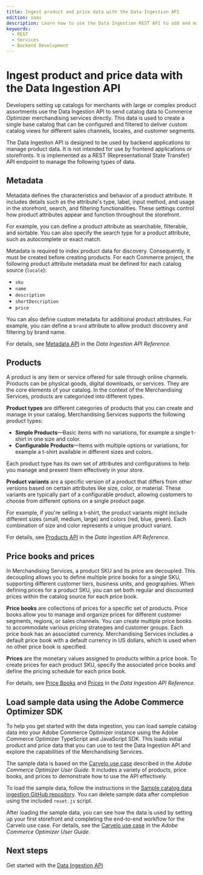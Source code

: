 ```yaml
---
title: Ingest product and price data with the Data Ingestion API
edition: saas
description: Learn how to use the Data Ingestion REST API to add and manage product data using the composable catalog data model.
keywords:
  - REST
  - Services
  - Backend Development
---
```


# Ingest product and price data with the Data Ingestion API

Developers setting up catalogs for merchants with large or complex product assortments use the Data Ingestion API to send catalog data to Commerce Optimizer merchandising services directly. This data is used to create a single base catalog that can be configured and filtered to deliver custom catalog views for different sales channels, locales, and customer segments.

The Data Ingestion API is designed to be used by backend applications to manage product data. It is not intended for use by frontend applications or storefronts. It is implemented as a REST (Representational State Transfer) API endpoint to manage the following types of data.

## Metadata

Metadata defines the characteristics and behavior of a product attribute. It includes details such as the attribute's type, label, input method, and usage in the storefront, search, and filtering functionalities. These settings control how product attributes appear and function throughout the storefront.

For example, you can define a product attribute as searchable, filterable, and sortable. You can also specify the search type for a product attribute, such as autocomplete or exact match.

Metadata is required to index product data for discovery. Consequently, it must be created before creating products. For each Commerce project, the following product attribute metadata must be defined for each catalog source (`locale`):

- `sku`
- `name`
- `description`
- `shortDescription`
- `price`

You can also define custom metadata for additional product attributes. For example, you can define a `brand` attribute to allow product discovery and filtering by brand name.

For details, see <a href="https://developer.adobe.com/commerce/services/optimizer/reference/rest/data-ingestion-api/#tag/Metadata" target="_blank" rel="noopener noreferrer">Metadata API</a> in the *Data Ingestion API Reference*.

## Products

A product is any item or service offered for sale through online channels. Products can be physical goods, digital downloads, or services. They are the core elements of your catalog. In the context of the Merchandising Services, products are categorized into different types.

**Product types** are different categories of products that you can create and manage in your catalog. Merchandising Services supports the following product types:

  - **Simple Products**—Basic items with no variations, for example a single t-shirt in one size and color.
  - **Configurable Products**—Items with multiple options or variations, for example a t-shirt available in different sizes and colors.

Each product type has its own set of attributes and configurations to help you manage and present them effectively in your store.

**Product variants** are a specific version of a product that differs from other versions based on certain attributes like size, color, or material. These variants are typically part of a configurable product, allowing customers to choose from different options on a single product page.

For example, if you're selling a t-shirt, the product variants might include different sizes (small, medium, large) and colors (red, blue, green). Each combination of size and color represents a unique product variant.

For details, see <a href="https://developer.adobe.com/commerce/services/optimizer/reference/rest/data-ingestion-api/#tag/Products" target="_blank" rel="noopener noreferrer">Products API</a> in the *Data Ingestion API Reference*.

## Price books and prices

In Merchandising Services, a product SKU and its price are decoupled. This decoupling allows you to define multiple price books for a single SKU, supporting different customer tiers, business units, and geographies. When defining prices for a product SKU, you can set both regular and discounted prices within the catalog source for each price book.

**Price books** are collections of prices for a specific set of products. Price books allow you to manage and organize prices for different customer segments, regions, or sales channels. You can create multiple price books to accommodate various pricing strategies and customer groups. Each price book has an associated currency. Merchandising Services includes a default price book with a default currency in US dollars, which is used when no other price book is specified.

**Prices** are the monetary values assigned to products within a price book. To create prices for each product SKU, specify the associated price books and define the pricing schedule for each price book.

For details, see <a href="https://developer.adobe.com/commerce/services/optimizer/reference/rest/data-ingestion-api/#tag/Price-Books" target="_blank" rel="noopener noreferrer">Price Books</a> and <a href="https://developer.adobe.com/commerce/services/optimizer/reference/rest/data-ingestion-api/#operation/createPrices" target="_blank" rel="noopener noreferrer">Prices</a> in the *Data Ingestion API Reference*.

## Load sample data using the Adobe Commerce Optimizer SDK

To help you get started with the data ingestion, you can load sample catalog data into your Adobe Commerce Optimizer instance using the Adobe Commerce Optimizer TypeScript and JavaScript SDK. This loads initial product and price data that you can use to test the Data Ingestion API and explore the capabilities of the Merchandising Services.

The sample data is based on the <a href="https://experienceleague.adobe.com/en/docs/commerce/optimizer/use-case/admin-use-case#business-scenario--carvelo-automobile" target="_blank" rel="noopener noreferrer">Carvelo use case</a> described in the *Adobe Commerce Optimizer User Guide*. It includes a variety of products, price books, and prices to demonstrate how to use the API effectively.

To load the sample data, follow the instructions in the [Sample catalog data ingestion GitHub repository](https://github.com/adobe-commerce/aco-sample-catalog-data-ingestion).
You can delete sample data after completion using the included `reset.js` script.

After loading the sample data, you can see how the data is used by setting up your first storefront and completing the end-to-end workflow for the Carvelo use case. For details, see the [Carvelo use case](https://experienceleague.adobe.com/en/docs/commerce/optimizer/use-case/admin-use-case#business-scenario--carvelo-automobile) in the *Adobe Commerce Optimizer User Guide*.

## Next steps

Get started with the [Data Ingestion API](using-the-api.md)
